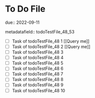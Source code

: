 # To Do File

due:: 2022-09-11

metadatafield:: todoTestFile_48_53

- [ ] Task of todoTestFile_48 1 [[Query me]]
- [ ] Task of todoTestFile_48 2 [[Query me]]
- [ ] Task of todoTestFile_48 3
- [ ] Task of todoTestFile_48 4
- [ ] Task of todoTestFile_48 5
- [ ] Task of todoTestFile_48 6
- [ ] Task of todoTestFile_48 7
- [ ] Task of todoTestFile_48 8
- [ ] Task of todoTestFile_48 9
- [ ] Task of todoTestFile_48 10
